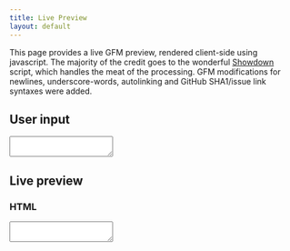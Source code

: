 ```yaml
---
title: Live Preview
layout: default
---
```


This page provides a live GFM preview, rendered client-side using javascript.
The majority of the credit goes to the wonderful [Showdown](http://attacklab.net/showdown/) script, which handles the meat of the processing.
GFM modifications for newlines, underscore-words, autolinking and GitHub SHA1/issue link syntaxes were added.

User input
----------

<script type="text/javascript">
  var GitHub = {}
  GitHub.nameWithOwner = "mojombo/god";
</script>

<textarea id="user_input"></textarea>

Live preview
------------

<div id="result"></div>

### HTML

<textarea id="html_result"></textarea>
